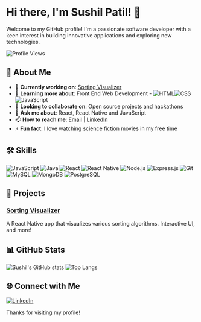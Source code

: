 # Hi there, I'm Sushil Patil! 👋

Welcome to my GitHub profile! I'm a passionate software developer with a keen interest in building innovative applications and exploring new technologies.

![Profile Views](https://komarev.com/ghpvc/?username=patilsushilofficial&color=brightgreen)

## 🚀 About Me

- 🔭 **Currently working on**: [Sorting Visualizer](https://github.com/patilsushilofficial/sorting-visualizer)
- 🌱 **Learning more about**: Front End Web Development - ![HTML](https://img.shields.io/badge/HTML5-E34F26?style=for-the-badge&logo=html5&logoColor=white)![CSS](https://img.shields.io/badge/CSS3-1572B6?style=for-the-badge&logo=css3&logoColor=white)![JavaScript](https://img.shields.io/badge/JavaScript-F7DF1E?style=flat-square&logo=javascript&logoColor=black)
- 👯 **Looking to collaborate on**: Open source projects and hackathons
- 💬 **Ask me about**: React, React Native and JavaScript
- 📫 **How to reach me**: [Email](mailto:patilsushilofficial@gmail.com) | [LinkedIn](https://www.linkedin.com/in/sushil-k-patil/)
- ⚡ **Fun fact**: I love watching science fiction movies in my free time

## 🛠️ Skills

![JavaScript](https://img.shields.io/badge/JavaScript-F7DF1E?style=flat-square&logo=javascript&logoColor=black)
![Java](https://img.shields.io/badge/Java-007396?style=flat-square&logo=java&logoColor=white)
![React](https://img.shields.io/badge/React-20232A?style=flat-square&logo=react&logoColor=61DAFB)
![React Native](https://img.shields.io/badge/React_Native-20232A?style=flat-square&logo=react&logoColor=61DAFB)
![Node.js](https://img.shields.io/badge/Node.js-339933?style=flat-square&logo=nodedotjs&logoColor=white)
![Express.js](https://img.shields.io/badge/Express.js-000000?style=flat-square&logo=express&logoColor=white)
![Git](https://img.shields.io/badge/Git-F05032?style=flat-square&logo=git&logoColor=white)
![MySQL](https://img.shields.io/badge/MySQL-4479A1?style=flat-square&logo=mysql&logoColor=white)
![MongoDB](https://img.shields.io/badge/MongoDB-47A248?style=flat-square&logo=mongodb&logoColor=white)
![PostgreSQL](https://img.shields.io/badge/PostgreSQL-336791?style=flat-square&logo=postgresql&logoColor=white)

## 📝 Projects

### [Sorting Visualizer](https://github.com/patilsushilofficial/sorting-visualizer)
A React Native app that visualizes various sorting algorithms. Interactive UI, and more!

## 📊 GitHub Stats

![Sushil's GitHub stats](https://github-readme-stats.vercel.app/api?username=patilsushilofficial&show_icons=true&theme=radical)
![Top Langs](https://github-readme-stats.vercel.app/api/top-langs/?username=patilsushilofficial&layout=compact&theme=radical)

## 🌐 Connect with Me

[![LinkedIn](https://img.shields.io/badge/LinkedIn-0077B5?style=flat-square&logo=linkedin&logoColor=white)](https://www.linkedin.com/in/sushil-k-patil/)

Thanks for visiting my profile!
